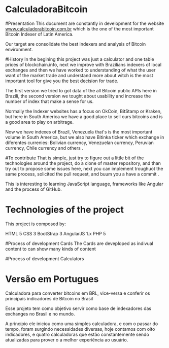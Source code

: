 # CalculadoraBitcoin

#Presentation
 This document are constantly in development for the website www.calculadorabitcoin.com.br which is the one of the most important Bitcoin Indexer of Latin America. 
 
Our target are consolidate the best indexers and analysis of Bitcoin environment. 
 
#History 
 In the begining this project was just a calculator and one table prices of blockchain.info, next we improve with Brazilians indexers of  local exchanges and then we have worked to understanding of what the user want of the market trade and understand more about witch is the most important tool for give you the best decision for trade.
 
 The first version we tried to got data of the all Bitcoin public APIs here in Brazili, the second version we tought about usability and increase the number of index that make a sense for us. 
 
 Normally the Indexer websites  has a focus on OkCoin, BitStamp or Kraken, but here in South America we have a good place to sell ours bitcoins and is a good area to play on arbitrage.
 
 Now we have indexes of Brazil, Venezuela that's is the most important volume in South America, but we also have Bitinka ticker which exchange in diferentes currenies: Bolivian currency, Venezuelan currency, Peruvian currency, Chile currency and others . 

#To contribute
That is simple, just try to figure out a little bit of the technologies around the project, do a clone of master repository, and than try out to propose some issues here, next you can implement troughuot the same process, solicited the pull request, and buum you a have a commit . 

This is interesting to learning JavaScript language, frameworks like Angular and the process of GitHub.

# Technologies of the project 

This project is composed by:

HTML 5 
CSS 3
BootStrap 3
AngularJS 1.x
PHP 5

#Process of development Cards
The Cards are deveploped as indivual content to can show many kinds of content

#Process of development Calculators



# Versão em Portugues
Calculadora para converter bitcoins em BRL, vice-versa e conferir os principais indicadores de Bitcoin no Brasil

Esse projeto tem como objetivo servir como base de indexadores das exchanges no Brasil e no mundo. 

A princípio ele iniciou como uma simples calculadora, e com o passar do tempo, foram surgindo necessidades diversas, hoje contamos com oito indicadores, e quatro calculadoras que estão constantemente sendo atualizadas para prover o a melhor experiência ao usuário.
